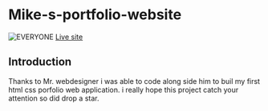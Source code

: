 # Mike-s-portfolio-website

![EVERYONE](https://i.ibb.co/mbTKY1Z/Screenshot-10.png)
<a href="https://mikeportfolio-pi.netlify.app/">Live site</a>

## Introduction
Thanks to Mr. webdesigner i was able to code along side him to buil my first html css porfolio web application. i really hope this project catch your attention so did drop a star.

